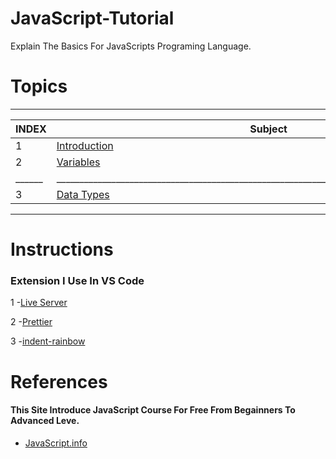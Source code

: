 # JavaScript-Tutorial
Explain The Basics For JavaScripts Programing Language.
# Topics
<!-- Making Table Content -->
----------------------------------------------------------------------------------------------------
INDEX |                                   Subject                                                  |
------|---------------------------------------------------------------------------------------------
  1   |   [Introduction](https://github.com/Islam-Turky/JavaScript-Tutorial/tree/master/Intro)     |   ______|_____________________________________________________________________________________________
  2   |   [Variables](https://github.com/Islam-Turky/JavaScript-Tutorial/tree/master/variables)    |
______|_____________________________________________________________________________________________
  3   |   [Data Types](https://github.com/Islam-Turky/JavaScript-Tutorial/tree/Basics/Data%20Types)|
----------------------------------------------------------------------------------------------------  
<!-- End Table -->


# Instructions
<h3>Extension I Use In VS Code</h3>

1 -[Live Server](https://marketplace.visualstudio.com/items?itemName=ritwickdey.LiveServer)
<br>

2 -[Prettier](https://marketplace.visualstudio.com/items?itemName=esbenp.prettier-vscode)
<br>

3 -[indent-rainbow](https://marketplace.visualstudio.com/items?itemName=oderwat.indent-rainbow)

# References
<h4>This Site Introduce JavaScript Course For Free From Begainners To Advanced Leve.</h4>

- [JavaScript.info](https://javascript.info/)
